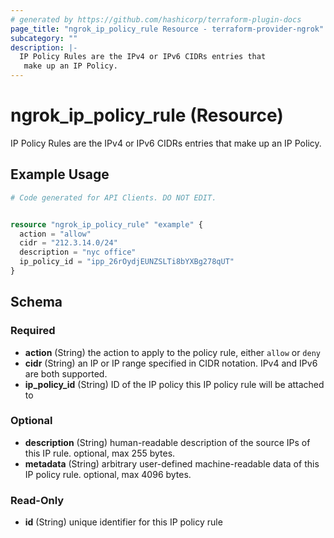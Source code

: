 ```yaml
---
# generated by https://github.com/hashicorp/terraform-plugin-docs
page_title: "ngrok_ip_policy_rule Resource - terraform-provider-ngrok"
subcategory: ""
description: |-
  IP Policy Rules are the IPv4 or IPv6 CIDRs entries that
   make up an IP Policy.
---
```


# ngrok_ip_policy_rule (Resource)

IP Policy Rules are the IPv4 or IPv6 CIDRs entries that
 make up an IP Policy.

## Example Usage

```terraform
# Code generated for API Clients. DO NOT EDIT.


resource "ngrok_ip_policy_rule" "example" {
  action = "allow"
  cidr = "212.3.14.0/24"
  description = "nyc office"
  ip_policy_id = "ipp_26rOydjEUNZSLTi8bYXBg278qUT"
}
```

<!-- schema generated by tfplugindocs -->
## Schema

### Required

- **action** (String) the action to apply to the policy rule, either `allow` or `deny`
- **cidr** (String) an IP or IP range specified in CIDR notation. IPv4 and IPv6 are both supported.
- **ip_policy_id** (String) ID of the IP policy this IP policy rule will be attached to

### Optional

- **description** (String) human-readable description of the source IPs of this IP rule. optional, max 255 bytes.
- **metadata** (String) arbitrary user-defined machine-readable data of this IP policy rule. optional, max 4096 bytes.

### Read-Only

- **id** (String) unique identifier for this IP policy rule


